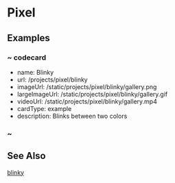 # Pixel

## Examples

### ~ codecard

* name: Blinky
* url: /projects/pixel/blinky
* imageUrl: /static/projects/pixel/blinky/gallery.png
* largeImageUrl: /static/projects/pixel/blinky/gallery.gif
* videoUrl: /static/projects/pixel/blinky/gallery.mp4
* cardType: example
* description: Blinks between two colors


### ~


## See Also

[blinky](/projects/pixel/blinky)
